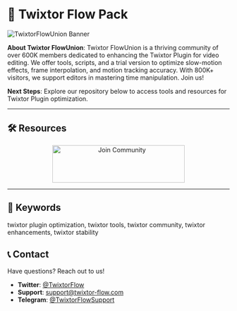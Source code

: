 # 🎥 Twixtor Flow Pack

 
![TwixtorFlowUnion Banner](https://i.ytimg.com/vi/fykug5N_h0A/maxresdefault.jpg)

**About Twixtor FlowUnion**: Twixtor FlowUnion is a thriving community of over 600K members dedicated to enhancing the Twixtor Plugin for video editing. We offer tools, scripts, and a trial version to optimize slow-motion effects, frame interpolation, and motion tracking accuracy. With 800K+ visitors, we support editors in mastering time manipulation. Join us!

**Next Steps**: Explore our repository below to access tools and resources for Twixtor Plugin optimization.

---

## 🛠 Resources
 
 <div align="center">
  <a href="https://github.com/Twixtor-Flow-Union/Twixtor-Flow-Pack" target="_blank">
    <img src="https://img.shields.io/badge/Join-Community-3498db" alt="Join Community" width="300" height="85" style="border:none;">
  </a>
</div>

---

## 🔑 Keywords

twixtor plugin optimization, twixtor tools, twixtor community, twixtor enhancements, twixtor stability

## 📞 Contact

Have questions? Reach out to us!  
- **Twitter**: [@TwixtorFlow](https://twitter.com/TwixtorFlow)  
- **Support**: [support@twixtor-flow.com](mailto:support@twixtor-flow.com)  
- **Telegram**: [@TwixtorFlowSupport](https://t.me/TwixtorFlowSupport)  
